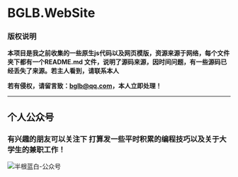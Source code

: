 # BGLB.WebSite

### 版权说明

**本项目是我之前收集的一些原生js代码以及网页模版，资源来源于网络，每个文件夹下都有一个README.md 文件，说明了源码来源，因时间问题，有一些源码已经丢失了来源。若主人看到，请联系本人**

**若有侵权，请留言致：bglb@qq.com，本人立即处理！**



------

## 个人公众号 

### 有兴趣的朋友可以关注下  打算发一些平时积累的编程技巧以及关于大学生的兼职工作！

![半根蓝白-公众号](img\扫码_搜索联合传播样式-白色版.png)





